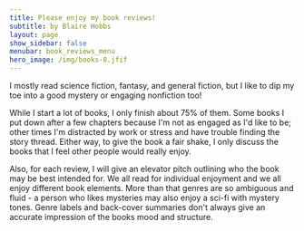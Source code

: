 ```yaml
---
title: Please enjoy my book reviews!
subtitle: by Blaire Hobbs
layout: page
show_sidebar: false
menubar: book_reviews_menu
hero_image: /img/books-8.jfif
---
```


I mostly read science fiction, fantasy, and general fiction, but I like to dip my toe into a good mystery or engaging nonfiction too! 

While I start a lot of books, I only finish about 75% of them. Some books I put down after a few chapters because I'm not as engaged as I'd like to be; other times I'm distracted by work or stress and have trouble finding the story thread. Either way, to give the book a fair shake, I only discuss the books that I feel other people would really enjoy.

Also, for each review, I will give an elevator pitch outlining who the book may be best intended for. We all read for individual enjoyment and we all enjoy different book elements. More than that genres are so ambiguous and fluid - a person who likes mysteries may also enjoy a sci-fi with mystery tones. Genre labels and back-cover summaries don't always give an accurate impression of the books mood and structure.


